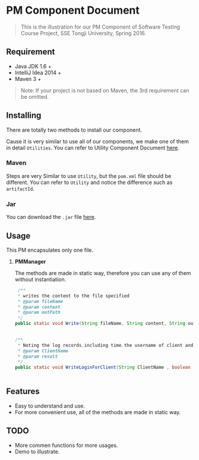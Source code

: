 # PM Component Document

> This is the illustration for our PM Component of Software Testing Course Project, SSE Tongji University, Spring 2016.

## Requirement

* Java JDK 1.6 +
* IntelliJ Idea 2014 +
* Maven 3 +

> Note: If your project is not based on Maven, the 3rd requirement can be omitted.

## Installing

There are totally two methods to install our component.

Cause it is very similar to use all of our components, we make one of them in detail `Utilities`. You can refer to Utility Component Document [here](https://github.com/anzhehong/Software-Reuse/blob/master/Components/Utilities/Utilities%20Component%20Document.md).

### Maven

Steps are very Similar to use `Utility`, but the `pom.xml` file should be different. You can refer to `Utility` and notice the difference such as `artifactId`.

### Jar

You can download the `.jar` file [here](http://7xsf2g.com1.z0.glb.clouddn.com/jar_version0417_PM-1.0-SNAPSHOT.jar).

## Usage
This PM encapsulates only one file.

1. **PMManager**
	
	The methods are made in static way, therefore you can use any of them without instantiation.
	
	```java
     /**
     * writes the content to the file specified
     * @param fileName 
     * @param content 
     * @param outPath 
     */
    public static void Write(String fileName, String content, String outPath);
  
	```
	
	```java
    /**
     * Noting the log records,including time,the username of client and whether success
     * @param ClientName
     * @param result
     */
    public static void WriteLoginForClient(String ClientName , boolean result, String outPath);
  
	```
	
	
	

## Features

* Easy to understand and use.
* For more convenient use, all of the methods are made in static way.

## TODO

* More commen functions for more usages.
* Demo to illustrate.
